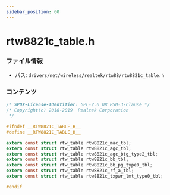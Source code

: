```yaml
---
sidebar_position: 60
---
```

# rtw8821c_table.h

### ファイル情報

- パス: `drivers/net/wireless/realtek/rtw88/rtw8821c_table.h`

### コンテンツ

```h
/* SPDX-License-Identifier: GPL-2.0 OR BSD-3-Clause */
/* Copyright(c) 2018-2019  Realtek Corporation
 */

#ifndef __RTW8821C_TABLE_H__
#define __RTW8821C_TABLE_H__

extern const struct rtw_table rtw8821c_mac_tbl;
extern const struct rtw_table rtw8821c_agc_tbl;
extern const struct rtw_table rtw8821c_agc_btg_type2_tbl;
extern const struct rtw_table rtw8821c_bb_tbl;
extern const struct rtw_table rtw8821c_bb_pg_type0_tbl;
extern const struct rtw_table rtw8821c_rf_a_tbl;
extern const struct rtw_table rtw8821c_txpwr_lmt_type0_tbl;

#endif

```
